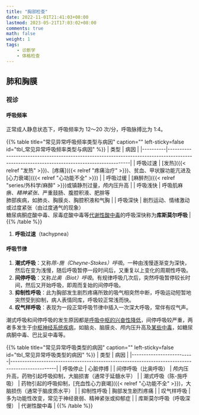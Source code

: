 ```yaml
---
title: "胸部检查"
date: 2022-11-01T21:41:03+08:00
lastmod: 2023-05-21T17:03:02+08:00
comments: true
math: false
weight: 1
tags:
    - 诊断学
    - 体格检查
---
```


## 肺和胸膜

### 视诊

#### 呼吸频率

正常成人静息状态下，呼吸频率为 12～20 次/分，呼吸脉搏比为 1:4。

{{% table title="常见异常呼吸频率类型与病因" caption="" left-sticky=false id="tbl_常见异常呼吸频率类型与病因"  %}}
| 类型     | 病因                                                                                                                                       |
|----------|--------------------------------------------------------------------------------------------------------------------------------------------|
| 呼吸过速 | [发热]({{< relref "发热" >}})、[疼痛]({{< relref "疼痛治疗" >}})、贫血、甲状腺功能亢进及[心力衰竭]({{< relref "心功能不全" >}})            |
| 呼吸过缓 | [麻醉剂]({{< relref "series/外科学/麻醉" >}})或镇静剂过量，颅内压升高                                                                      |
| 呼吸浅快 | 呼吸肌麻痹、*精神紧张*、严重鼓肠、腹腔积液、肥胖等<br/>肺部疾病，如肺炎、胸膜炎、胸腔积液和气胸                                            |
| 呼吸深快 | 剧烈运动、情绪激动或过度紧张（由过度通气的现象）<br/>糖尿病酮症酸中毒、尿毒症酸中毒等<ins>代谢性酸中毒</ins>的呼吸深快称为**库斯莫尔呼吸** |
{{% /table %}}

1. **呼吸过速**（tachypnea）

#### 呼吸节律

1. **潮式呼吸**：又称*陈-施（Cheyne-Stokes）呼吸*。一种由浅慢逐渐变为深快，然后在变为浅慢，随后呼吸暂停一段时间后，又重复以上变化的周期性呼吸。
2. **间停呼吸**：又称*比奥（Biot）呼吸*。有规律呼吸几次后，突然呼吸暂停较长时间，然后又开始呼吸，即周而复始的间停呼吸。
3. **抑制性呼吸**：此为胸部发生剧烈疼痛所致的吸气相突然中断，呼吸运动短暂地突然受到抑制，病人表情同库，呼吸较正常浅而快。
4. **叹气样呼吸**：表现为一段正常呼吸节律中插入一次深大呼吸，常伴有叹气声。

潮式呼吸和间停呼吸的发生原因都是<ins>呼吸中枢的兴奋性降低</ins>，间停呼吸较严重，两者多发生于<ins>中枢神经系统疾病</ins>，如脑炎、脑膜炎、颅内压升高及<ins>某些中毒</ins>，如糖尿病酮中毒、巴比妥中毒等。

{{% table title="常见异常呼吸类型的病因" caption="" left-sticky=false id="tbl_常见异常呼吸类型的病因"  %}}
| 类型                     | 病因                                                                                            |
|--------------------------|-------------------------------------------------------------------------------------------------|
| 呼吸停止                 | 心脏停搏                                                                                        |
| 间停呼吸（比奥呼吸）     | 颅内压升高，药物引起呼吸抑制，大脑损害（通常于延髓水平）                                        |
| 潮式呼吸（陈-施呼吸）    | 药物引起的呼吸抑制，[充血性心力衰竭]({{< relref "心功能不全" >}})，大脑损伤（通常于脑皮质水平） |
| 抑制性呼吸               | 胸部发生剧烈疼痛                                                                                |
| 叹气样呼吸               | 多为功能性改变，常见于神经衰弱、精神紧张或抑郁症                                                |
| 库斯莫尔呼吸（呼吸深慢） | 代谢性酸中毒                                                                                    |
{{% /table %}}
